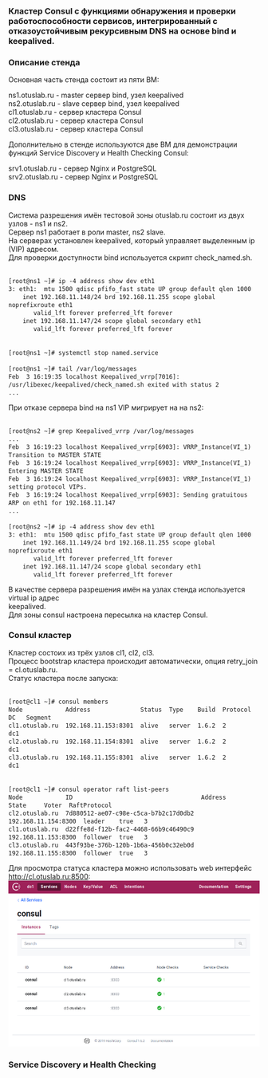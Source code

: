### Кластер Consul с функциями обнаружения и проверки работоспособности сервисов, интегрированный с отказоустойчивым рекурсивным DNS на основе bind и keepalived.

### Описание стенда

Основная часть стенда состоит из пяти ВМ:  

ns1.otuslab.ru - master сервер bind, узел keepalived  
ns2.otuslab.ru - slave сервер bind, узел keepalived  
cl1.otuslab.ru - сервер кластера Consul  
cl2.otuslab.ru - сервер кластера Consul  
cl3.otuslab.ru - сервер кластера Consul  

Дополнительно в стенде используются две ВМ для демонстрации  
функций Service Discovery и Health Checking Consul:  

srv1.otuslab.ru - сервер Nginx и PostgreSQL  
srv2.otuslab.ru - сервер Nginx и PostgreSQL  

### DNS

Система разрешения имён тестовой зоны otuslab.ru состоит из двух узлов - ns1 и ns2.  
Сервер ns1 работает в роли master, ns2 slave.  
На серверах установлен keepalived, который управляет выделенным ip (VIP) адресом.  
Для проверки доступности bind используется скрипт check_named.sh.  
<pre><code>
[root@ns1 ~]# ip -4 address show dev eth1
3: eth1: <BROADCAST,MULTICAST,UP,LOWER_UP> mtu 1500 qdisc pfifo_fast state UP group default qlen 1000
    inet 192.168.11.148/24 brd 192.168.11.255 scope global noprefixroute eth1
       valid_lft forever preferred_lft forever
    inet 192.168.11.147/24 scope global secondary eth1
       valid_lft forever preferred_lft forever


[root@ns1 ~]# systemctl stop named.service

[root@ns1 ~]# tail /var/log/messages 
Feb  3 16:19:35 localhost Keepalived_vrrp[7016]: /usr/libexec/keepalived/check_named.sh exited with status 2
...
</code></pre>

При отказе сервера bind на ns1 VIP мигрирует на на ns2:
<pre><code>
[root@ns2 ~]# grep Keepalived_vrrp /var/log/messages
...
Feb  3 16:19:23 localhost Keepalived_vrrp[6903]: VRRP_Instance(VI_1) Transition to MASTER STATE
Feb  3 16:19:24 localhost Keepalived_vrrp[6903]: VRRP_Instance(VI_1) Entering MASTER STATE
Feb  3 16:19:24 localhost Keepalived_vrrp[6903]: VRRP_Instance(VI_1) setting protocol VIPs.
Feb  3 16:19:24 localhost Keepalived_vrrp[6903]: Sending gratuitous ARP on eth1 for 192.168.11.147
...

[root@ns2 ~]# ip -4 address show dev eth1
3: eth1: <BROADCAST,MULTICAST,UP,LOWER_UP> mtu 1500 qdisc pfifo_fast state UP group default qlen 1000
    inet 192.168.11.149/24 brd 192.168.11.255 scope global noprefixroute eth1
       valid_lft forever preferred_lft forever
    inet 192.168.11.147/24 scope global secondary eth1
       valid_lft forever preferred_lft forever
</code></pre>
В качестве сервера разрешения имён на узлах стенда используется virtual ip адрес  
keepalived.  
Для зоны consul настроена пересылка на кластер Consul.  

### Consul кластер

Кластер состоих из трёх узлов cl1, cl2, cl3.  
Процесс bootstrap кластера происходит автоматически, опция retry_join = cl.otuslab.ru.  
Статус кластера после запуска:  
<pre><code>
[root@cl1 ~]# consul members
Node            Address              Status  Type    Build  Protocol  DC   Segment
cl1.otuslab.ru  192.168.11.153:8301  alive   server  1.6.2  2         dc1  <all>
cl2.otuslab.ru  192.168.11.154:8301  alive   server  1.6.2  2         dc1  <all>
cl3.otuslab.ru  192.168.11.155:8301  alive   server  1.6.2  2         dc1  <all>


[root@cl1 ~]# consul operator raft list-peers
Node            ID                                    Address              State     Voter  RaftProtocol
cl2.otuslab.ru  7d880512-ae07-c98e-c5ca-b7b2c17d0db2  192.168.11.154:8300  leader    true   3
cl1.otuslab.ru  d22ffe8d-f12b-fac2-4468-66b9c46490c9  192.168.11.153:8300  follower  true   3
cl3.otuslab.ru  443f93be-376b-120b-1b6a-456b0c32eb0d  192.168.11.155:8300  follower  true   3
</code></pre>
Для просмотра статуса кластера можно использовать web интерфейс http://cl.otuslab.ru:8500:  
![веб-интерфейс consul](consul_cluster.png)

### Service Discovery и Health Checking
